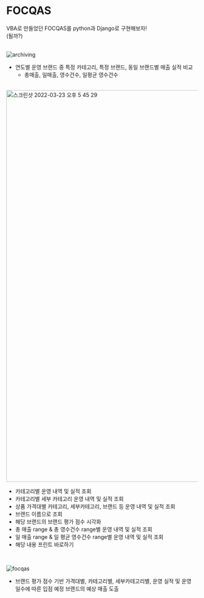 # FOCQAS

VBA로 만들었던 FOCQAS를 python과 Django로 구현해보자!
<br> (될까?)
<br>
<br>



![archiving](https://user-images.githubusercontent.com/90910405/159662210-16acd293-1636-49ce-b4dd-2fb0bcfc9130.png)
- 연도별 운영 브랜드 중 특정 카테고리, 특정 브랜드, 동일 브랜드별 매출 실적 비교
  - 총매출, 일매출, 영수건수, 일평균 영수건수
<br>
<img width="1028" alt="스크린샷 2022-03-23 오후 5 45 29" src="https://user-images.githubusercontent.com/90910405/159662073-20543429-0a8e-416c-9fc9-e6a54ca07e84.png"><br>

- 카테고리별 운영 내역 및 실적 조회<br>
- 카테고리별 세부 카테고리 운영 내역 및 실적 조회<br>
- 상품 가격대별 카테고리, 세부카테고리, 브랜드 등 운영 내역 및 실적 조회<br>
- 브랜드 이름으로 조회<br>
- 해당 브랜드의 브랜드 평가 점수 시각화<br>
- 총 매출 range & 총 영수건수 range별 운영 내역 및 실적 조회<br>
- 일 매출 range & 일 평균 영수건수 range별 운영 내역 및 실적 조회<br>
- 해당 내용 프린트 바로하기<br>
<br>

![focqas](https://user-images.githubusercontent.com/90910405/159662325-7d79d330-861d-43ce-8c32-50df07949811.png)
<br>
- 브랜드 평가 점수 기반 가격대별, 카테고리별, 세부카테고리별, 운영 실적 및 운영 일수에 따른 입점 예정 브랜드의 예상 매출 도출
